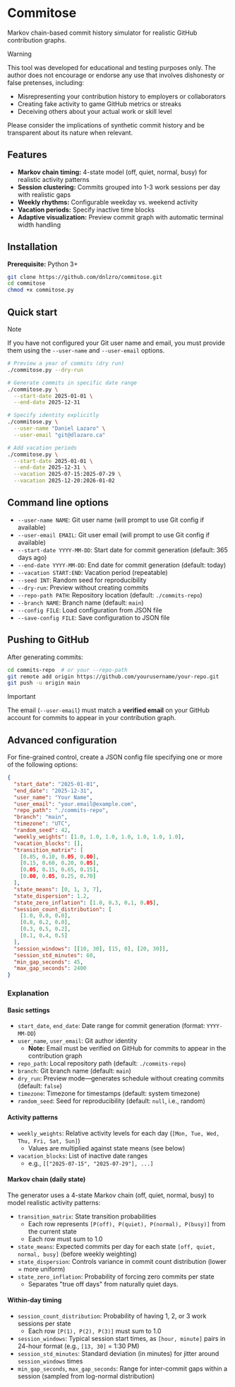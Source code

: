# Commitose

Markov chain-based commit history simulator for realistic GitHub contribution graphs.

> [!WARNING]
> This tool was developed for educational and testing purposes only. The author does not encourage or endorse any use that involves dishonesty or false pretenses, including:
> 
> - Misrepresenting your contribution history to employers or collaborators
> - Creating fake activity to game GitHub metrics or streaks
> - Deceiving others about your actual work or skill level
> 
> Please consider the implications of synthetic commit history and be transparent about its nature when relevant.

## Features

- **Markov chain timing:** 4-state model (off, quiet, normal, busy) for realistic activity patterns
- **Session clustering:** Commits grouped into 1-3 work sessions per day with realistic gaps
- **Weekly rhythms:** Configurable weekday vs. weekend activity
- **Vacation periods:** Specify inactive time blocks
- **Adaptive visualization:** Preview commit graph with automatic terminal width handling

## Installation

**Prerequisite:** Python 3+

```bash
git clone https://github.com/dnlzro/commitose.git
cd commitose
chmod +x commitose.py
```

## Quick start

> [!NOTE]
> If you have not configured your Git user name and email, you must provide them using the `--user-name` and `--user-email` options.

```bash
# Preview a year of commits (dry run)
./commitose.py --dry-run

# Generate commits in specific date range
./commitose.py \
  --start-date 2025-01-01 \
  --end-date 2025-12-31

# Specify identity explicitly
./commitose.py \
  --user-name "Daniel Lazaro" \
  --user-email "git@dlazaro.ca"

# Add vacation periods
./commitose.py \
  --start-date 2025-01-01 \
  --end-date 2025-12-31 \
  --vacation 2025-07-15:2025-07-29 \
  --vacation 2025-12-20:2026-01-02
```

## Command line options

- `--user-name NAME`: Git user name (will prompt to use Git config if available)
- `--user-email EMAIL`: Git user email (will prompt to use Git config if available)
- `--start-date YYYY-MM-DD`: Start date for commit generation (default: 365 days ago)
- `--end-date YYYY-MM-DD`: End date for commit generation (default: today)
- `--vacation START:END`: Vacation period (repeatable)
- `--seed INT`: Random seed for reproducibility
- `--dry-run`: Preview without creating commits
- `--repo-path PATH`: Repository location (default: `./commits-repo`)
- `--branch NAME`: Branch name (default: `main`)
- `--config FILE`: Load configuration from JSON file
- `--save-config FILE`: Save configuration to JSON file

## Pushing to GitHub

After generating commits:

```bash
cd commits-repo  # or your --repo-path
git remote add origin https://github.com/yourusername/your-repo.git
git push -u origin main
```

> [!IMPORTANT]
> The email (`--user-email`) must match a **verified email** on your GitHub account for commits to appear in your contribution graph.

## Advanced configuration

For fine-grained control, create a JSON config file specifying one or more of the following options:

```json
{
  "start_date": "2025-01-01",
  "end_date": "2025-12-31",
  "user_name": "Your Name",
  "user_email": "your.email@example.com",
  "repo_path": "./commits-repo",
  "branch": "main",
  "timezone": "UTC",
  "random_seed": 42,
  "weekly_weights": [1.0, 1.0, 1.0, 1.0, 1.0, 1.0, 1.0],
  "vacation_blocks": [],
  "transition_matrix": [
    [0.85, 0.10, 0.05, 0.00],
    [0.15, 0.60, 0.20, 0.05],
    [0.05, 0.15, 0.65, 0.15],
    [0.00, 0.05, 0.25, 0.70]
  ],
  "state_means": [0, 1, 3, 7],
  "state_dispersion": 1.2,
  "state_zero_inflation": [1.0, 0.3, 0.1, 0.05],
  "session_count_distribution": [
    [1.0, 0.0, 0.0],
    [0.8, 0.2, 0.0],
    [0.3, 0.5, 0.2],
    [0.1, 0.4, 0.5]
  ],
  "session_windows": [[10, 30], [15, 0], [20, 30]],
  "session_std_minutes": 60,
  "min_gap_seconds": 45,
  "max_gap_seconds": 2400
}
```

### Explanation

#### Basic settings

- `start_date`, `end_date`: Date range for commit generation (format: `YYYY-MM-DD`)
- `user_name`, `user_email`: Git author identity
  - **Note:** Email must be verified on GitHub for commits to appear in the contribution graph
- `repo_path`: Local repository path (default: `./commits-repo`)
- `branch`: Git branch name (default: `main`)
- `dry_run`: Preview mode—generates schedule without creating commits (default: `false`)
- `timezone`: Timezone for timestamps (default: system timezone)
- `random_seed`: Seed for reproducibility (default: `null`, i.e., random)

#### Activity patterns

- `weekly_weights`: Relative activity levels for each day (`[Mon, Tue, Wed, Thu, Fri, Sat, Sun]`)
  - Values are multiplied against state means (see below)
- `vacation_blocks`: List of inactive date ranges
  - e.g., `[["2025-07-15", "2025-07-29"], ...]`

#### Markov chain (daily state)

The generator uses a 4-state Markov chain (off, quiet, normal, busy) to model realistic activity patterns:

- `transition_matrix`: State transition probabilities
  - Each row represents `[P(off), P(quiet), P(normal), P(busy)]` from the current state
  - Each row must sum to 1.0
- `state_means`: Expected commits per day for each state `[off, quiet, normal, busy]` (before weekly weighting)
- `state_dispersion`: Controls variance in commit count distribution (lower = more uniform)
- `state_zero_inflation`: Probability of forcing zero commits per state
  - Separates "true off days" from naturally quiet days.

#### Within-day timing

- `session_count_distribution`: Probability of having 1, 2, or 3 work sessions per state
  - Each row `[P(1), P(2), P(3)]` must sum to 1.0
- `session_windows`: Typical session start times, as `[hour, minute]` pairs in 24-hour format (e.g., `[13, 30]` = 1:30 PM)
- `session_std_minutes`: Standard deviation (in minutes) for jitter around `session_windows` times
- `min_gap_seconds`, `max_gap_seconds`: Range for inter-commit gaps within a session (sampled from log-normal distribution)
